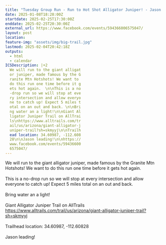 ```yaml
---
title: "Tuesday Group Run - Run to Hot Shot Alligator Juniper! - Jason leading!"
date: 2025-01-08T18:28:00Z
startdate: 2025-02-25T17:30:00Z
enddate: 2025-02-25T20:30:00Z
external_url: https://www.facebook.com/events/594366006575047/
layout: post
location: 
feature-img: "assets/img/big-trail.jpg"
lastmod: 2025-02-04T20:42:18Z
outputs:
  - html
  - calendar
ICSDescription: |+2
  We will run to the giant alligat  or juniper, made famous by the G  ranite Mtn Hotshots! We want to   do this run one time before it g  ets hot again.  \n\nThis is a no  -drop run so we will stop at eve  ry intersection and allow everyo  ne to catch up! Expect 5 miles t  otal on an out and back. \n\nBri  ng water an a light!\n\nGiant Al  ligator Juniper Trail on AllTrai  ls\nhttps://www.alltrails.com/tr  ail/us/arizona/giant-alligator-j  uniper-trail?sh=skmyyj\n\nTrailh  ead location: 34.60987, -112.608  28\n\nJason leading!\n\nhttps://  www.facebook.com/events/59436600  6575047/
---
```


We will run to the giant alligator juniper, made famous by the Granite Mtn Hotshots! We want to do this run one time before it gets hot again.  <br>
  <br>
  This is a no-drop run so we will stop at every intersection and allow everyone to catch up! Expect 5 miles total on an out and back. <br>
  <br>
  Bring water an a light!<br>
  <br>
  Giant Alligator Juniper Trail on AllTrails<br>
  [https://www.alltrails.com/trail/us/arizona/giant-alligator-juniper-trail?sh=skmyyj<br>
](https://www.alltrails.com/trail/us/arizona/giant-alligator-juniper-trail?sh=skmyyj<br>
)  <br>
  Trailhead location&#58; 34.60987, -112.60828<br>
  <br>
  Jason leading!<br>
  <br>
  
